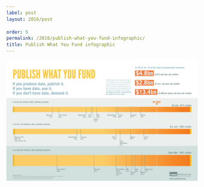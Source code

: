 ```yaml
---
label: post
layout: 2016/post

order: 5
permalink: /2016/publish-what-you-fund-infographic/
title: Publish What You Fund infographic
---
```


[![Publish What You Fund infographic](/2016/img/Publish-What-You-Fund-infographic_JPEG-1024x652.jpg)](/2016/img/Publish-What-You-Fund-infographic_JPEG.jpg)